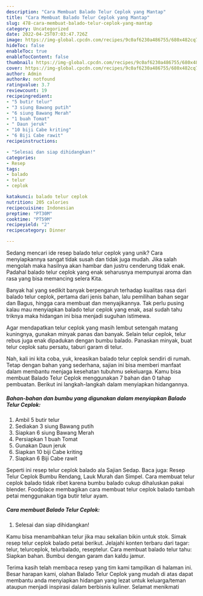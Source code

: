 ```yaml
---
description: "Cara Membuat Balado Telur Ceplok yang Mantap"
title: "Cara Membuat Balado Telur Ceplok yang Mantap"
slug: 478-cara-membuat-balado-telur-ceplok-yang-mantap
category: Uncategorized
date: 2022-04-25T07:03:47.726Z
image: https://img-global.cpcdn.com/recipes/9c0af6230a486755/680x482cq70/balado-telur-ceplok-foto-resep-utama.jpg
hideToc: false
enableToc: true
enableTocContent: false
thumbnail: https://img-global.cpcdn.com/recipes/9c0af6230a486755/680x482cq70/balado-telur-ceplok-foto-resep-utama.jpg
cover: https://img-global.cpcdn.com/recipes/9c0af6230a486755/680x482cq70/balado-telur-ceplok-foto-resep-utama.jpg
author: Admin
authorAv: notfound
ratingvalue: 3.7
reviewcount: 19
recipeingredient:
- "5 butir telur"
- "3 siung Bawang putih"
- "6 siung Bawang Merah"
- "1 buah Tomat"
- " Daun jeruk"
- "10 biji Cabe kriting"
- "6 Biji Cabe rawit"
recipeinstructions:

- "Selesai dan siap dihidangkan!"
categories:
- Resep
tags:
- balado
- telur
- ceplok

katakunci: balado telur ceplok 
nutrition: 205 calories
recipecuisine: Indonesian
preptime: "PT30M"
cooktime: "PT59M"
recipeyield: "2"
recipecategory: Dinner

---
```





Sedang mencari ide resep balado telur ceplok yang unik? Cara menyiapkannya sangat tidak susah dan tidak juga mudah. Jika salah mengolah maka hasilnya akan hambar dan justru cenderung tidak enak. Padahal balado telur ceplok yang enak seharusnya mempunyai aroma dan rasa yang bisa memancing selera Kita.





Banyak hal yang sedikit banyak berpengaruh terhadap kualitas rasa dari balado telur ceplok, pertama dari jenis bahan, lalu pemilihan bahan segar dan Bagus, hingga cara membuat dan menyajikannya. Tak perlu pusing kalau mau menyiapkan balado telur ceplok yang enak,      asal sudah tahu triknya maka hidangan ini bisa menjadi suguhan istimewa.














Agar mendapatkan telur ceplok yang masih lembut setengah matang kuningnya, gunakan minyak panas dan banyak. Selain telur ceplok, telur rebus juga enak dipadukan dengan bumbu balado. Panaskan minyak, buat telur ceplok satu persatu, taburi garam di telur.






Nah, kali ini kita coba, yuk, kreasikan balado telur ceplok sendiri di rumah. Tetap dengan bahan yang sederhana, sajian ini bisa memberi manfaat dalam membantu menjaga kesehatan tubuhmu sekeluarga. Kamu bisa membuat Balado Telur Ceplok menggunakan 7 bahan dan 0 tahap pembuatan. Berikut ini langkah-langkah dalam menyiapkan hidangannya.

<!--inarticleads1-->

##### Bahan-bahan dan bumbu yang digunakan dalam menyiapkan Balado Telur Ceplok:

1. Ambil 5 butir telur
1. Sediakan 3 siung Bawang putih
1. Siapkan 6 siung Bawang Merah
1. Persiapkan 1 buah Tomat
1. Gunakan  Daun jeruk
1. Siapkan 10 biji Cabe kriting
1. Siapkan 6 Biji Cabe rawit


Seperti ini resep telur ceplok balado ala Sajian Sedap. Baca juga: Resep Telur Ceplok Bumbu Rendang, Lauk Murah dan Simpel. Cara membuat telur ceplok balado tidak ribet karena bumbu balado cukup dihaluskan pakai blender. Foodplace membagikan cara membuat telur ceplok balado tambah petai menggunakan tiga butir telur ayam. 

<!--inarticleads2-->

##### Cara membuat Balado Telur Ceplok:


1. Selesai dan siap dihidangkan!

Kamu bisa menambahkan telur jika mau sekalian bikin untuk stok. Simak resep telur ceplok balado petai berikut. Jelajahi konten terbaru dari tagar: telur, telurceplok, telurbalado, reseptelur. Cara membuat balado telur tahu: Siapkan bahan. Bumbui dengan garam dan kaldu jamur. 

Terima kasih telah membaca resep yang tim kami tampilkan di halaman ini. Besar harapan kami, olahan Balado Telur Ceplok yang mudah di atas dapat membantu anda menyiapkan hidangan yang lezat untuk keluarga/teman ataupun menjadi inspirasi dalam berbisnis kuliner. Selamat menikmati
